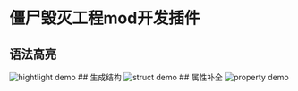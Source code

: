 # 僵尸毁灭工程mod开发插件
## 语法高亮
<img src="https://s1.328888.xyz/2022/05/28/tDSkS.png" alt="hightlight demo" border="0"/>
## 生成结构
<img src="https://s1.328888.xyz/2022/05/28/tDBUR.gif" alt="struct demo" border="0"/>
## 属性补全
<img src="https://s1.328888.xyz/2022/05/28/ttutk.gif" alt="property demo" border="0"/>